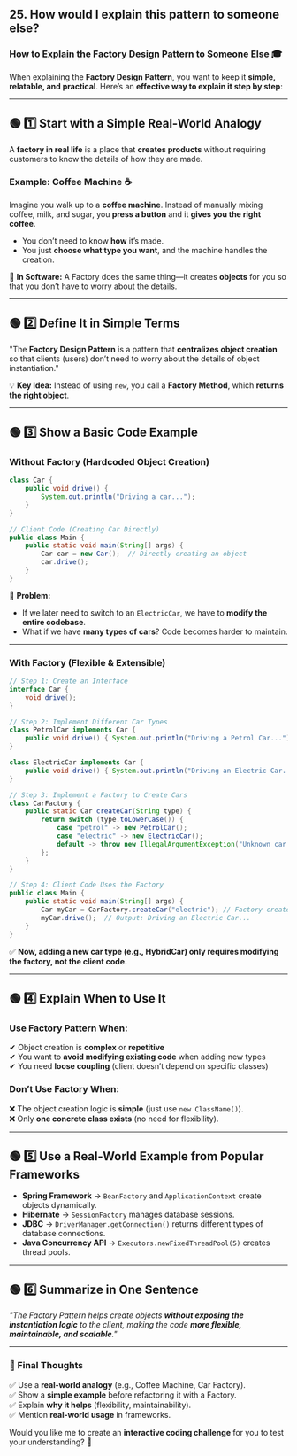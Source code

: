 ## 25.	How would I explain this pattern to someone else?

### **How to Explain the Factory Design Pattern to Someone Else 🎓**  

When explaining the **Factory Design Pattern**, you want to keep it **simple, relatable, and practical**. Here’s an **effective way to explain it step by step**:

---

## **🟢 1️⃣ Start with a Simple Real-World Analogy**  
A **factory in real life** is a place that **creates products** without requiring customers to know the details of how they are made.  

### **Example: Coffee Machine ☕**
Imagine you walk up to a **coffee machine**. Instead of manually mixing coffee, milk, and sugar, you **press a button** and it **gives you the right coffee**.  

- You don’t need to know **how** it’s made.  
- You just **choose what type you want**, and the machine handles the creation.  

🔹 **In Software:** A Factory does the same thing—it creates **objects** for you so that you don’t have to worry about the details.

---

## **🟢 2️⃣ Define It in Simple Terms**
"The **Factory Design Pattern** is a pattern that **centralizes object creation** so that clients (users) don’t need to worry about the details of object instantiation."

💡 **Key Idea:** Instead of using `new`, you call a **Factory Method**, which **returns the right object**.

---

## **🟢 3️⃣ Show a Basic Code Example**
### **Without Factory (Hardcoded Object Creation)**
```java
class Car {
    public void drive() {
        System.out.println("Driving a car...");
    }
}

// Client Code (Creating Car Directly)
public class Main {
    public static void main(String[] args) {
        Car car = new Car();  // Directly creating an object
        car.drive();
    }
}
```
🚨 **Problem:**  
- If we later need to switch to an `ElectricCar`, we have to **modify the entire codebase**.  
- What if we have **many types of cars**? Code becomes harder to maintain.

---

### **With Factory (Flexible & Extensible)**
```java
// Step 1: Create an Interface
interface Car {
    void drive();
}

// Step 2: Implement Different Car Types
class PetrolCar implements Car {
    public void drive() { System.out.println("Driving a Petrol Car..."); }
}

class ElectricCar implements Car {
    public void drive() { System.out.println("Driving an Electric Car..."); }
}

// Step 3: Implement a Factory to Create Cars
class CarFactory {
    public static Car createCar(String type) {
        return switch (type.toLowerCase()) {
            case "petrol" -> new PetrolCar();
            case "electric" -> new ElectricCar();
            default -> throw new IllegalArgumentException("Unknown car type");
        };
    }
}

// Step 4: Client Code Uses the Factory
public class Main {
    public static void main(String[] args) {
        Car myCar = CarFactory.createCar("electric"); // Factory creates the car
        myCar.drive();  // Output: Driving an Electric Car...
    }
}
```

✅ **Now, adding a new car type (e.g., HybridCar) only requires modifying the factory, not the client code.**  

---

## **🟢 4️⃣ Explain When to Use It**
### **Use Factory Pattern When:**
✔ Object creation is **complex** or **repetitive**  
✔ You want to **avoid modifying existing code** when adding new types  
✔ You need **loose coupling** (client doesn’t depend on specific classes)  

### **Don’t Use Factory When:**
❌ The object creation logic is **simple** (just use `new ClassName()`).  
❌ Only **one concrete class exists** (no need for flexibility).  

---

## **🟢 5️⃣ Use a Real-World Example from Popular Frameworks**
- **Spring Framework** → `BeanFactory` and `ApplicationContext` create objects dynamically.  
- **Hibernate** → `SessionFactory` manages database sessions.  
- **JDBC** → `DriverManager.getConnection()` returns different types of database connections.  
- **Java Concurrency API** → `Executors.newFixedThreadPool(5)` creates thread pools.  

---

## **🟢 6️⃣ Summarize in One Sentence**
_"The Factory Pattern helps create objects **without exposing the instantiation logic** to the client, making the code **more flexible, maintainable, and scalable**."_

---

### **🎯 Final Thoughts**
✅ Use a **real-world analogy** (e.g., Coffee Machine, Car Factory).  
✅ Show a **simple example** before refactoring it with a Factory.  
✅ Explain **why it helps** (flexibility, maintainability).  
✅ Mention **real-world usage** in frameworks.  

Would you like me to create an **interactive coding challenge** for you to test your understanding? 🚀